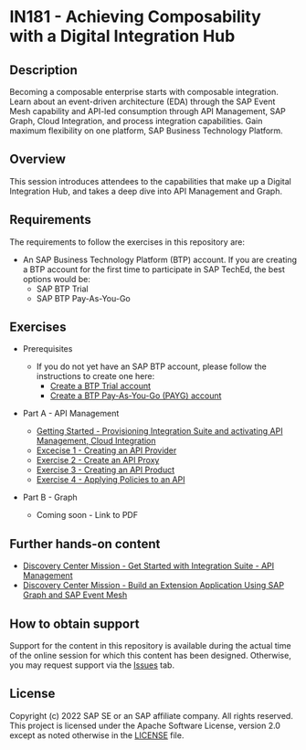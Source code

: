 # IN181 - Achieving Composability with a Digital Integration Hub

## Description

Becoming a composable enterprise starts with composable integration. Learn about an event-driven architecture (EDA) through the SAP Event Mesh capability and API-led consumption through API Management, SAP Graph, Cloud Integration, and process integration capabilities. Gain maximum flexibility on one platform, SAP Business Technology Platform.

## Overview

This session introduces attendees to the capabilities that make up a Digital Integration Hub, and takes a deep dive into API Management and Graph. 

## Requirements

The requirements to follow the exercises in this repository are:
- An SAP Business Technology Platform (BTP) account. If you are creating a BTP account for the first time to participate in SAP TechEd, the best options would be: 
    - SAP BTP Trial
    - SAP BTP Pay-As-You-Go 

## Exercises

- Prerequisites
    - If you do not yet have an SAP BTP account, please follow the instructions to create one here:
        - [Create a BTP Trial account](https://developers.sap.com/tutorials/hcp-create-trial-account.html)
        - [Create a BTP Pay-As-You-Go (PAYG) account](https://store.sap.com/dcp/en/product/display-9999951781_live_v1)
     
- Part A - API Management
     - [Getting Started - Provisioning Integration Suite and activating API Management, Cloud Integration](../main/exercises/exercise0/README.md)
     - [Excecise 1 - Creating an API Provider](../main/exercises/exercise1/README.md)
     - [Exercise 2 - Create an API Proxy](../main/exercises/exercise2/README.md)
     - [Exercise 3 - Creating an API Product](../main/exercises/exercise3/README.md)
     - [Exercise 4 - Applying Policies to an API](../main/exercises/exercise4/README.md)
    
- Part B - Graph
    - Coming soon - Link to PDF
    
## Further hands-on content
- [Discovery Center Mission - Get Started with Integration Suite - API Management](https://discovery-center.cloud.sap/missiondetail/3062/3072/)
- [Discovery Center Mission - Build an Extension Application Using SAP Graph and SAP Event Mesh](https://discovery-center.cloud.sap/missiondetail/3702/3745/)

## How to obtain support

Support for the content in this repository is available during the actual time of the online session for which this content has been designed. Otherwise, you may request support via the [Issues](../../issues) tab.

## License
Copyright (c) 2022 SAP SE or an SAP affiliate company. All rights reserved. This project is licensed under the Apache Software License, version 2.0 except as noted otherwise in the [LICENSE](LICENSES/Apache-2.0.txt) file.
